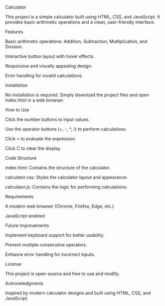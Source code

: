 Calculator

This project is a simple calculator built using HTML, CSS, and JavaScript. It provides basic arithmetic operations and a clean, user-friendly interface.

Features

Basic arithmetic operations: Addition, Subtraction, Multiplication, and Division.

Interactive button layout with hover effects.

Responsive and visually appealing design.

Error handling for invalid calculations.

Installation

No installation is required. Simply download the project files and open index.html in a web browser.

How to Use

Click the number buttons to input values.

Use the operator buttons (+, -, *, /) to perform calculations.

Click = to evaluate the expression.

Click C to clear the display.

Code Structure

index.html: Contains the structure of the calculator.

calculator.css: Styles the calculator layout and appearance.

calculator.js: Contains the logic for performing calculations.

Requirements

A modern web browser (Chrome, Firefox, Edge, etc.)

JavaScript enabled

Future Improvements

Implement keyboard support for better usability.

Prevent multiple consecutive operators.

Enhance error handling for incorrect inputs.

License

This project is open-source and free to use and modify.

Acknowledgments

Inspired by modern calculator designs and built using HTML, CSS, and JavaScript.


